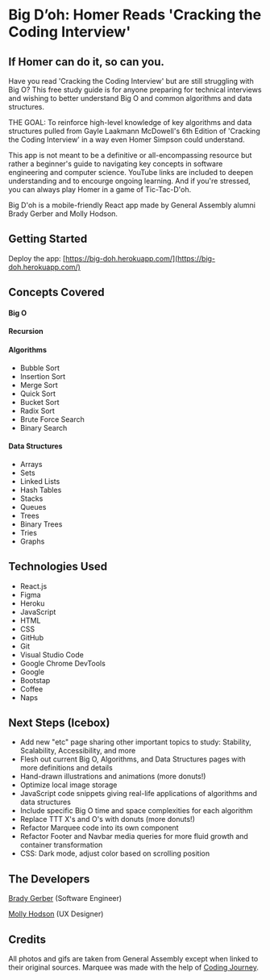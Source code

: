 # Big D’oh: Homer Reads 'Cracking the Coding Interview'

## If Homer can do it, so can you.

Have you read 'Cracking the Coding Interview' but are still struggling with Big O? This free study guide is for anyone preparing for technical interviews and wishing to better understand Big O and common algorithms and data structures.

THE GOAL: To reinforce high-level knowledge of key algorithms and data structures pulled from Gayle Laakmann McDowell's 6th Edition of 'Cracking the Coding Interview' in a way even Homer Simpson could understand.

This app is not meant to be a definitive or all-encompassing resource but rather a beginner's guide to navigating key concepts in software engineering and computer science. YouTube links are included to deepen understanding and to encourge ongoing learning. And if you're stressed, you can always play Homer in a game of Tic-Tac-D'oh.

Big D'oh is a mobile-friendly React app made by General Assembly alumni Brady Gerber and Molly Hodson.

## Getting Started

Deploy the app: [https://big-doh.herokuapp.com/](https://big-doh.herokuapp.com/)

## Concepts Covered

#### Big O

#### Recursion

#### Algorithms

- Bubble Sort
- Insertion Sort
- Merge Sort
- Quick Sort
- Bucket Sort
- Radix Sort
- Brute Force Search
- Binary Search

#### Data Structures

- Arrays
- Sets
- Linked Lists
- Hash Tables
- Stacks
- Queues
- Trees
- Binary Trees
- Tries
- Graphs

## Technologies Used

- React.js
- Figma
- Heroku
- JavaScript
- HTML
- CSS
- GitHub
- Git
- Visual Studio Code
- Google Chrome DevTools
- Google
- Bootstap
- Coffee
- Naps

## Next Steps (Icebox)

- Add new "etc" page sharing other important topics to study: Stability, Scalability, Accessibility, and more
- Flesh out current Big O, Algorithms, and Data Structures pages with more definitions and details
- Hand-drawn illustrations and animations (more donuts!)
- Optimize local image storage
- JavaScript code snippets giving real-life applications of algorithms and data structures
- Include specific Big O time and space complexities for each algorithm
- Replace TTT X's and O's with donuts (more donuts!)
- Refactor Marquee code into its own component
- Refactor Footer and Navbar media queries for more fluid growth and container transformation
- CSS: Dark mode, adjust color based on scrolling position

## The Developers

[Brady Gerber](https://github.com/bg-write) (Software Engineer)

[Molly Hodson](https://www.mollyhodson.online/) (UX Designer)

## Credits

All photos and gifs are taken from General Assembly except when linked to their original sources. Marquee was made with the help of [Coding Journey](https://www.youtube.com/watch?v=sVZX0XvEBhk).
